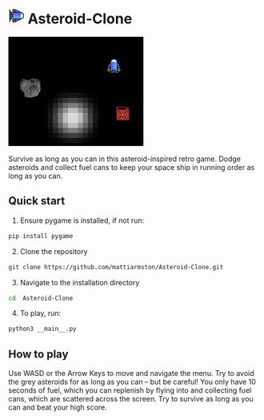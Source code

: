 # ![image info](./assets/player2.png) Asteroid-Clone 

![image info](./assets/screenshot2.png)

Survive as long as you can in this asteroid-inspired retro game. Dodge asteroids
and collect fuel cans to keep your space ship in running order as long as you
can.

## Quick start

1. Ensure pygame is installed, if not run: 
```bash
pip install pygame
```
2. Clone the repository
```bash
git clone https://github.com/mattiarmston/Asteroid-Clone.git
```
3. Navigate to the installation directory
```bash
cd  Asteroid-Clone
```
4. To play, run: 
```bash
python3 __main__.py
```

## How to play

Use WASD or the Arrow Keys to move and navigate the menu. Try to avoid the grey
asteroids for as long as you can – but be careful! You only have 10 seconds of
fuel, which you can replenish by flying into and collecting fuel cans, which are
scattered across the screen. Try to survive as long as you can and beat your
high score.
